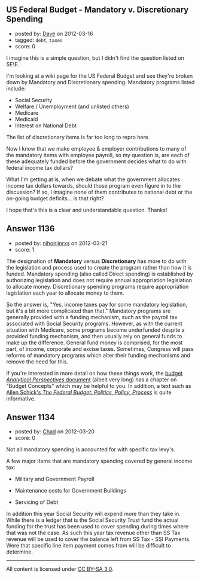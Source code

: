 ## US Federal Budget - Mandatory v. Discretionary Spending

- posted by: [Dave](https://stackexchange.com/users/-1/791-dave) on 2012-03-16
- tagged: `debt`, `taxes`
- score: 0

I imagine this is a simple question, but I didn't find the question listed on SE\E.

I'm looking at a wiki page for the US Federal Budget and see they're broken down by Mandatory and Discretionary spending.  Mandatory programs listed include:

- Social Security
- Welfare / Unemployment (and unlisted others)
- Medicare
- Medicaid
- Interest on National Debt

The list of discretionary items is far too long to repro here.

Now I know that we make employee & employer contributions to many of the mandatory items with employee payroll, so my question is, are each of these adequately funded before the government decides what to do with federal income tax dollars?

What I'm getting at is, when we debate what the government allocates income tax dollars towards, should those program even figure in to the discussion?  If so, I imagine none of them contributes to national debt or the on-going budget deficits... is that right?

I hope that's this is a clear and understandable question.  Thanks!


## Answer 1136

- posted by: [nihonjinrxs](https://stackexchange.com/users/-1/801-nihonjinrxs) on 2012-03-21
- score: 1

<p>The designation of <strong>Mandatory</strong> versus <strong>Discretionary</strong> has more to do with the legislation and process used to create the program rather than how it is funded.  Mandatory spending (also called Direct spending) is established by authorizing legislation and does not require annual appropriation legislation to allocate money.  Discretionary spending programs require appropriation legislation each year to allocate money to them.</p>

<p>So the answer is, "Yes, income taxes pay for some mandatory legislation, but it's a bit more complicated than that." Mandatory programs are generally provided with a funding mechanism, such as the payroll tax associated with Social Security programs. However, as with the current situation with Medicare, some programs become underfunded despite a provided funding mechanism, and then usually rely on general funds to make up the difference. General fund money is comprised, for the most part, of income, corporate and excise taxes. Sometimes, Congress will pass reforms of mandatory programs which alter their funding mechanisms and remove the need for this.</p>

<p>If you're interested in more detail on how these things work, the <a href="http://www.whitehouse.gov/omb/budget/Analytical_Perspectives" rel="nofollow">budget <em>Analytical Perspectives</em> document</a> (albeit very long) has a chapter on "Budget Concepts" which may be helpful to you.  In addition, a text such as <a href="http://rads.stackoverflow.com/amzn/click/0815777353" rel="nofollow">Allen Schick's <em>The Federal Budget: Politics, Policy, Process</em></a> is quite informative.</p>



## Answer 1134

- posted by: [Chad](https://stackexchange.com/users/-1/133-chad) on 2012-03-20
- score: 0

Not all mandatory spending is accounted for with specific tax levy's.  

A few major Items that are mandatory spending covered by general income tax:

- Military and Government Payroll

- Maintenance costs for Government Buildings

- Servicing of Debt

In addition this year Social Security will expend more than they take in.  While there is a ledger that is the Social Security Trust fund the actual funding for the trust has been used to cover spending during times where that was not the case.  As such this year tax revenue other than SS Tax revenue will be used to cover the balance left from SS Tax - SSI Payments. Were that specific line item payment comes from will be difficult to determine.



---

All content is licensed under [CC BY-SA 3.0](https://creativecommons.org/licenses/by-sa/3.0/).
